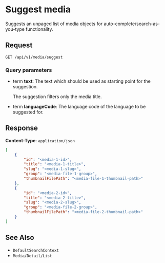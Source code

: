 # Suggest media

Suggests an unpaged list of media objects for auto-complete/search-as-you-type functionality. 

## Request

    GET /api/v1/media/suggest

### Query parameters

- term **text**: The text which should be used as starting point for the suggestion.

    The suggestion filters only the media title.
- term **languageCode**: The language code of the language to be suggested for.

## Response

**Content-Type**: `application/json`

```json
[
    {
        "id": "<media-1-id>",
        "title": "<media-1-title>",
        "slug": "<media-1-slug>",
        "group": "<media-file-1-group>",
        "thumbnailFilePath": "<media-file-1-thumbnail-path>"
    },
    {
        "id": "<media-2-id>",
        "title": "<media-2-title>",
        "slug": "<media-2-slug>",
        "group": "<media-file-2-group>",
        "thumbnailFilePath": "<media-file-2-thumbnail-path>"
    }
]
```

## See Also

* ``DefaultSearchContext``
* ``Media/Detail/List``

